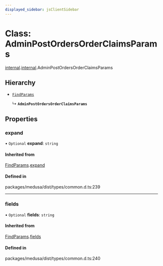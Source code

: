 ```yaml
---
displayed_sidebar: jsClientSidebar
---
```


# Class: AdminPostOrdersOrderClaimsParams

[internal](../modules/internal-8.md).[internal](../modules/internal-8.internal.md).AdminPostOrdersOrderClaimsParams

## Hierarchy

- [`FindParams`](internal-6.FindParams.md)

  ↳ **`AdminPostOrdersOrderClaimsParams`**

## Properties

### expand

• `Optional` **expand**: `string`

#### Inherited from

[FindParams](internal-6.FindParams.md).[expand](internal-6.FindParams.md#expand)

#### Defined in

packages/medusa/dist/types/common.d.ts:239

___

### fields

• `Optional` **fields**: `string`

#### Inherited from

[FindParams](internal-6.FindParams.md).[fields](internal-6.FindParams.md#fields)

#### Defined in

packages/medusa/dist/types/common.d.ts:240
